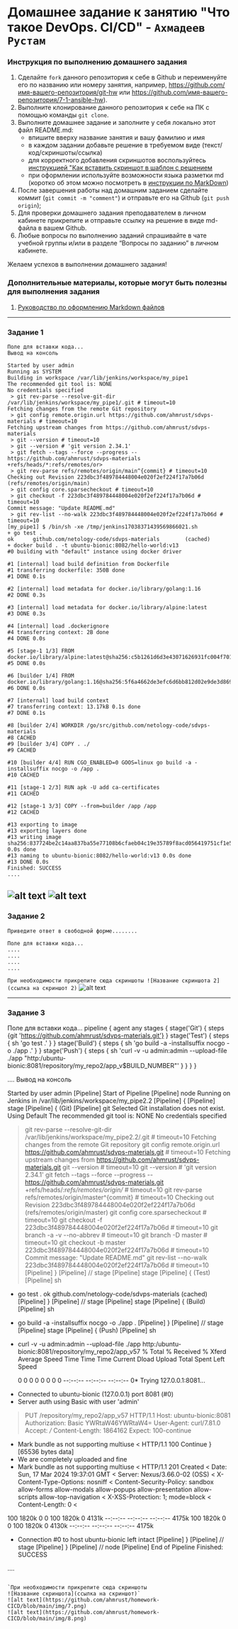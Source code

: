 # Домашнее задание к занятию "Что такое DevOps. СI/СD" - `Ахмадеев Рустам`


### Инструкция по выполнению домашнего задания

   1. Сделайте `fork` данного репозитория к себе в Github и переименуйте его по названию или номеру занятия, например, https://github.com/имя-вашего-репозитория/git-hw или  https://github.com/имя-вашего-репозитория/7-1-ansible-hw).
   2. Выполните клонирование данного репозитория к себе на ПК с помощью команды `git clone`.
   3. Выполните домашнее задание и заполните у себя локально этот файл README.md:
      - впишите вверху название занятия и вашу фамилию и имя
      - в каждом задании добавьте решение в требуемом виде (текст/код/скриншоты/ссылка)
      - для корректного добавления скриншотов воспользуйтесь [инструкцией "Как вставить скриншот в шаблон с решением](https://github.com/netology-code/sys-pattern-homework/blob/main/screen-instruction.md)
      - при оформлении используйте возможности языка разметки md (коротко об этом можно посмотреть в [инструкции  по MarkDown](https://github.com/netology-code/sys-pattern-homework/blob/main/md-instruction.md))
   4. После завершения работы над домашним заданием сделайте коммит (`git commit -m "comment"`) и отправьте его на Github (`git push origin`);
   5. Для проверки домашнего задания преподавателем в личном кабинете прикрепите и отправьте ссылку на решение в виде md-файла в вашем Github.
   6. Любые вопросы по выполнению заданий спрашивайте в чате учебной группы и/или в разделе “Вопросы по заданию” в личном кабинете.
   
Желаем успехов в выполнении домашнего задания!
   
### Дополнительные материалы, которые могут быть полезны для выполнения задания

1. [Руководство по оформлению Markdown файлов](https://gist.github.com/Jekins/2bf2d0638163f1294637#Code)

---

### Задание 1

```
Поле для вставки кода...
Вывод на консоль

Started by user admin
Running as SYSTEM
Building in workspace /var/lib/jenkins/workspace/my_pipe1
The recommended git tool is: NONE
No credentials specified
 > git rev-parse --resolve-git-dir /var/lib/jenkins/workspace/my_pipe1/.git # timeout=10
Fetching changes from the remote Git repository
 > git config remote.origin.url https://github.com/ahmrust/sdvps-materials # timeout=10
Fetching upstream changes from https://github.com/ahmrust/sdvps-materials
 > git --version # timeout=10
 > git --version # 'git version 2.34.1'
 > git fetch --tags --force --progress -- https://github.com/ahmrust/sdvps-materials +refs/heads/*:refs/remotes/or>
 > git rev-parse refs/remotes/origin/main^{commit} # timeout=10
Checking out Revision 223dbc3f489784448004e020f2ef224f17a7b06d (refs/remotes/origin/main)
 > git config core.sparsecheckout # timeout=10
 > git checkout -f 223dbc3f489784448004e020f2ef224f17a7b06d # timeout=10
Commit message: "Update README.md"
 > git rev-list --no-walk 223dbc3f489784448004e020f2ef224f17a7b06d # timeout=10
[my_pipe1] $ /bin/sh -xe /tmp/jenkins17038371439569866021.sh
+ go test .
ok      github.com/netology-code/sdvps-materials        (cached)
+ docker build . -t ubuntu-bionic:8082/hello-world:v13
#0 building with "default" instance using docker driver

#1 [internal] load build definition from Dockerfile
#1 transferring dockerfile: 350B done
#1 DONE 0.1s

#2 [internal] load metadata for docker.io/library/golang:1.16
#2 DONE 0.3s

#3 [internal] load metadata for docker.io/library/alpine:latest
#3 DONE 0.3s

#4 [internal] load .dockerignore
#4 transferring context: 2B done
#4 DONE 0.0s

#5 [stage-1 1/3] FROM docker.io/library/alpine:latest@sha256:c5b1261d6d3e43071626931fc004f70149baeba2c8ec672bd4f27>
#5 DONE 0.0s

#6 [builder 1/4] FROM docker.io/library/golang:1.16@sha256:5f6a4662de3efc6d6bb812d02e9de3d8698eea16b8eb7281f03e6f3>
#6 DONE 0.0s

#7 [internal] load build context
#7 transferring context: 13.17kB 0.1s done
#7 DONE 0.1s

#8 [builder 2/4] WORKDIR /go/src/github.com/netology-code/sdvps-materials
#8 CACHED
#9 [builder 3/4] COPY . ./
#9 CACHED

#10 [builder 4/4] RUN CGO_ENABLED=0 GOOS=linux go build -a -installsuffix nocgo -o /app .
#10 CACHED

#11 [stage-1 2/3] RUN apk -U add ca-certificates
#11 CACHED

#12 [stage-1 3/3] COPY --from=builder /app /app
#12 CACHED

#13 exporting to image
#13 exporting layers done
#13 writing image sha256:837724be2c14aa837ba55e77108b6cfaeb04c19e35789f8acd056419751cf1e5 0.0s done
#13 naming to ubuntu-bionic:8082/hello-world:v13 0.0s done
#13 DONE 0.0s
Finished: SUCCESS
....
```

![alt text](https://github.com/ahmrust/homework-CICD/blob/main/img/1.png)
![alt text](https://github.com/ahmrust/homework-CICD/blob/main/img/2.png)
---

### Задание 2

`Приведите ответ в свободной форме........`

```
Поле для вставки кода...
....
....
....
....
```

`При необходимости прикрепитe сюда скриншоты
![Название скриншота 2](ссылка на скриншот 2)`
![alt text](https://github.com/ahmrust/homework-CICD/blob/main/img/4.png)

---

### Задание 3

Поле для вставки кода...
pipeline {
 agent any
 stages {
  stage('Git') {
   steps {git 'https://github.com/ahmrust/sdvps-materials.git'}
  }
  stage('Test') {
   steps {
    sh 'go test .'
   }
  }
  stage('Build') {
   steps {
    sh 'go build -a -installsuffix nocgo -o ./app .'
   }
  }
  stage('Push') {
   steps {
    sh 'curl -v -u admin:admin --upload-file ./app "http:/ubuntu-bionic:8081/repository/my_repo2/app_v$BUILD_NUMBER"'  }
   }
  }
 }

....
Вывод на консоль

Started by user admin
[Pipeline] Start of Pipeline
[Pipeline] node
Running on Jenkins in /var/lib/jenkins/workspace/my_pipe2.2
[Pipeline] {
[Pipeline] stage
[Pipeline] { (Git)
[Pipeline] git
Selected Git installation does not exist. Using Default
The recommended git tool is: NONE
No credentials specified
 > git rev-parse --resolve-git-dir /var/lib/jenkins/workspace/my_pipe2.2/.git # timeout=10
Fetching changes from the remote Git repository
 > git config remote.origin.url https://github.com/ahmrust/sdvps-materials.git # timeout=10
Fetching upstream changes from https://github.com/ahmrust/sdvps-materials.git
 > git --version # timeout=10
 > git --version # 'git version 2.34.1'
 > git fetch --tags --force --progress -- https://github.com/ahmrust/sdvps-materials.git +refs/heads/*:refs/remotes/origin/* # timeout=10
 > git rev-parse refs/remotes/origin/master^{commit} # timeout=10
Checking out Revision 223dbc3f489784448004e020f2ef224f17a7b06d (refs/remotes/origin/master)
 > git config core.sparsecheckout # timeout=10
 > git checkout -f 223dbc3f489784448004e020f2ef224f17a7b06d # timeout=10
 > git branch -a -v --no-abbrev # timeout=10
 > git branch -D master # timeout=10
 > git checkout -b master 223dbc3f489784448004e020f2ef224f17a7b06d # timeout=10
Commit message: "Update README.md"
 > git rev-list --no-walk 223dbc3f489784448004e020f2ef224f17a7b06d # timeout=10
[Pipeline] }
[Pipeline] // stage
[Pipeline] stage
[Pipeline] { (Test)
[Pipeline] sh
+ go test .
ok  	github.com/netology-code/sdvps-materials	(cached)
[Pipeline] }
[Pipeline] // stage
[Pipeline] stage
[Pipeline] { (Build)
[Pipeline] sh
+ go build -a -installsuffix nocgo -o ./app .
[Pipeline] }
[Pipeline] // stage
[Pipeline] stage
[Pipeline] { (Push)
[Pipeline] sh
+ curl -v -u admin:admin --upload-file ./app http:/ubuntu-bionic:8081/repository/my_repo2/app_v57
  % Total    % Received % Xferd  Average Speed   Time    Time     Time  Current
                                 Dload  Upload   Total   Spent    Left  Speed

  0     0    0     0    0     0      0      0 --:--:-- --:--:-- --:--:--     0*   Trying 127.0.0.1:8081...
* Connected to ubuntu-bionic (127.0.0.1) port 8081 (#0)
* Server auth using Basic with user 'admin'
> PUT /repository/my_repo2/app_v57 HTTP/1.1
> Host: ubuntu-bionic:8081
> Authorization: Basic YWRtaW46YWRtaW4=
> User-Agent: curl/7.81.0
> Accept: */*
> Content-Length: 1864162
> Expect: 100-continue
> 
* Mark bundle as not supporting multiuse
< HTTP/1.1 100 Continue
} [65536 bytes data]
* We are completely uploaded and fine
* Mark bundle as not supporting multiuse
< HTTP/1.1 201 Created
< Date: Sun, 17 Mar 2024 19:37:01 GMT
< Server: Nexus/3.66.0-02 (OSS)
< X-Content-Type-Options: nosniff
< Content-Security-Policy: sandbox allow-forms allow-modals allow-popups allow-presentation allow-scripts allow-top-navigation
< X-XSS-Protection: 1; mode=block
< Content-Length: 0
< 

100 1820k    0     0  100 1820k      0  4131k --:--:-- --:--:-- --:--:-- 4175k
100 1820k    0     0  100 1820k      0  4130k --:--:-- --:--:-- --:--:-- 4175k
* Connection #0 to host ubuntu-bionic left intact
[Pipeline] }
[Pipeline] // stage
[Pipeline] }
[Pipeline] // node
[Pipeline] End of Pipeline
Finished: SUCCESS

....
```

`При необходимости прикрепитe сюда скриншоты
![Название скриншота](ссылка на скриншот)`
![alt text](https://github.com/ahmrust/homework-CICD/blob/main/img/7.png)
![alt text](https://github.com/ahmrust/homework-CICD/blob/main/img/8.png)
